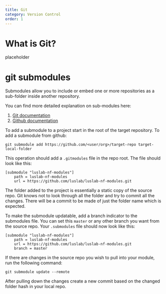 ```yaml
---
title: Git
category: Version Control
order: 1
---
```


# What is Git?

placeholder

# git submodules

Submodules allow you to include or embed one or more repositories as a sub-folder inside another repository.

You can find more detailed explanation on sub-modules here:

1. [Git documentation](https://git-scm.com/book/en/v2/Git-Tools-Submodules)
2. [Github documentation](https://github.blog/2016-02-01-working-with-submodules/)

To add a submodule to a project start in the root of the target repository. To add a submodule from github:

`git submodule add https://github.com/<user/org>/target-repo target-local-folder`

This operation should add a `.gitmodules` file in the repo root. The file should look like this:

```
[submodule "luslab-nf-modules"]
    path = luslab-nf-modules
    url = https://github.com/luslab/luslab-nf-modules.git
```

The folder added to the project is essentially a static copy of the source repo. Git knows not to look through all the folder and try to commit all the changes. There will be a commit to be made of just the folder name which is expected.

To make the submodule updatable, add a branch indicator to the submodules file. You can set this `master` or any other branch you want from the source repo. Your `.submodules` file should now look like this:

```
[submodule "luslab-nf-modules"]
    path = luslab-nf-modules
    url = https://github.com/luslab/luslab-nf-modules.git
    branch = master
```

If there are changes in the source repo you wish to pull into your module, run the following command:

`git submodule update --remote`

After pulling down the changes create a new commit based on the changed folder hash in your local repo.